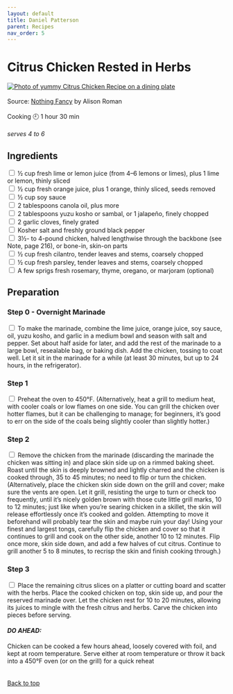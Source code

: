 ```yaml
---
layout: default
title: Daniel Patterson
parent: Recipes
nav_order: 5
---
```

<a id="top"></a> 
# Citrus Chicken Rested in Herbs
[![Photo of yummy Citrus Chicken Recipe on a dining plate](http://www.thekitchenscout.com/wp-content/uploads/2020/01/IMG_7472.jpg)](https://www.alisoneroman.com/nothing-fancy)
<br>
<br>
Source: [Nothing Fancy](https://www.alisoneroman.com/nothing-fancy) by Alison Roman
<br>
<br>
Cooking 🕘 1 hour 30 min
<br>
<br>
*serves 4 to 6*
<br>
## Ingredients

<input type="checkbox" enabled /> ½ cup fresh lime or lemon juice (from 4–6 lemons or limes), plus 1 lime or lemon, thinly sliced <br>
<input type="checkbox" enabled /> ½ cup fresh orange juice, plus 1 orange, thinly sliced, seeds removed <br>
<input type="checkbox" enabled /> ½ cup soy sauce <br>
<input type="checkbox" enabled /> 2 tablespoons canola oil, plus more <br>
<input type="checkbox" enabled /> 2 tablespoons yuzu kosho or sambal, or 1 jalapeño, finely chopped <br>
<input type="checkbox" enabled /> 2 garlic cloves, finely grated <br>
<input type="checkbox" enabled /> Kosher salt and freshly ground black pepper <br>
<input type="checkbox" enabled /> 3½- to 4-pound chicken, halved lengthwise through the backbone (see Note, page 216), or bone-in, skin-on parts <br>
<input type="checkbox" enabled /> ½ cup fresh cilantro, tender leaves and stems, coarsely chopped <br>
<input type="checkbox" enabled /> ½ cup fresh parsley, tender leaves and stems, coarsely chopped <br>
<input type="checkbox" enabled /> A few sprigs fresh rosemary, thyme, oregano, or marjoram (optional) <br>

## Preparation

###  Step 0 - Overnight Marinade
<input type="checkbox" enabled /> To make the marinade, combine the lime juice, orange juice, soy sauce, oil, yuzu kosho, and garlic in a medium bowl and season with salt and pepper. Set about half aside for later, and add the rest of the marinade to a large bowl, resealable bag, or baking dish. Add the chicken, tossing to coat well. Let it sit in the marinade for a while (at least 30 minutes, but up to 24 hours, in the refrigerator).

###  Step 1
<input type="checkbox" enabled /> Preheat the oven to 450°F. (Alternatively, heat a grill to medium heat, with cooler coals or low flames on one side. You can grill the chicken over hotter flames, but it can be challenging to manage; for beginners, it’s good to err on the side of the coals being slightly cooler than slightly hotter.)

### Step 2 
<input type="checkbox" enabled /> Remove the chicken from the marinade (discarding the marinade the chicken was sitting in) and place skin side up on a rimmed baking sheet. Roast until the skin is deeply browned and lightly charred and the chicken is cooked through, 35 to 45 minutes; no need to flip or turn the chicken. (Alternatively, place the chicken skin side down on the grill and cover; make sure the vents are open. Let it grill, resisting the urge to turn or check too frequently, until it’s nicely golden brown with those cute little grill marks, 10 to 12 minutes; just like when you’re searing chicken in a skillet, the skin will release effortlessly once it’s cooked and golden. Attempting to move it beforehand will probably tear the skin and maybe ruin your day! Using your finest and largest tongs, carefully flip the chicken and cover so that it continues to grill and cook on the other side, another 10 to 12 minutes. Flip once more, skin side down, and add a few halves of cut citrus. Continue to grill another 5 to 8 minutes, to recrisp the skin and finish cooking through.)

### Step 3
<input type="checkbox" enabled /> Place the remaining citrus slices on a platter or cutting board and scatter with the herbs. Place the cooked chicken on top, skin side up, and pour the reserved marinade over. Let the chicken rest for 10 to 20 minutes, allowing its juices to mingle with the fresh citrus and herbs. Carve the chicken into pieces before serving.

#### *DO AHEAD:* 
Chicken can be cooked a few hours ahead, loosely covered with foil, and kept at room temperature. Serve either at room temperature or throw it back into a 450°F oven (or on the grill) for a quick reheat
<br>
<br>
<br>
[Back to top](#top)
